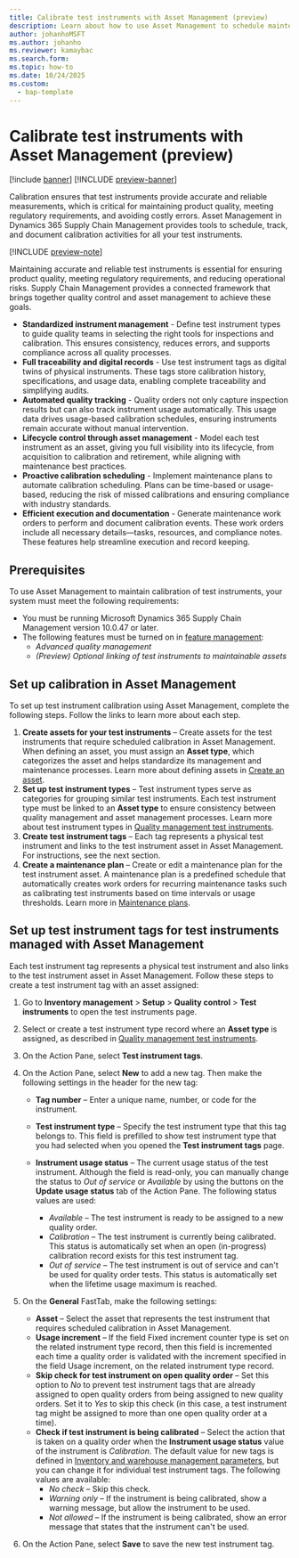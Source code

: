 ```yaml
---
title: Calibrate test instruments with Asset Management (preview)
description: Learn about how to use Asset Management to schedule maintenance plans for test instruments used in quality management.
author: johanhoMSFT
ms.author: johanho
ms.reviewer: kamaybac
ms.search.form:
ms.topic: how-to
ms.date: 10/24/2025
ms.custom: 
  - bap-template
---
```


# Calibrate test instruments with Asset Management (preview)

[!include [banner](../../includes/banner.md)]
[!INCLUDE [preview-banner](~/../shared-content/shared/preview-includes/preview-banner.md)]

Calibration ensures that test instruments provide accurate and reliable measurements, which is critical for maintaining product quality, meeting regulatory requirements, and avoiding costly errors. Asset Management in Dynamics 365 Supply Chain Management provides tools to schedule, track, and document calibration activities for all your test instruments.

[!INCLUDE [preview-note](~/../shared-content/shared/preview-includes/preview-note-d365.md)]

Maintaining accurate and reliable test instruments is essential for ensuring product quality, meeting regulatory requirements, and reducing operational risks. Supply Chain Management provides a connected framework that brings together quality control and asset management to achieve these goals.

- **Standardized instrument management** - Define test instrument types to guide quality teams in selecting the right tools for inspections and calibration. This ensures consistency, reduces errors, and supports compliance across all quality processes.
- **Full traceability and digital records** - Use test instrument tags as digital twins of physical instruments. These tags store calibration history, specifications, and usage data, enabling complete traceability and simplifying audits.
- **Automated quality tracking** - Quality orders not only capture inspection results but can also track instrument usage automatically. This usage data drives usage-based calibration schedules, ensuring instruments remain accurate without manual intervention.
- **Lifecycle control through asset management** - Model each test instrument as an asset, giving you full visibility into its lifecycle, from acquisition to calibration and retirement, while aligning with maintenance best practices.
- **Proactive calibration scheduling** - Implement maintenance plans to automate calibration scheduling. Plans can be time-based or usage-based, reducing the risk of missed calibrations and ensuring compliance with industry standards.
- **Efficient execution and documentation** - Generate maintenance work orders to perform and document calibration events. These work orders include all necessary details—tasks, resources, and compliance notes. These features help streamline execution and record keeping.

## Prerequisites

<!-- KFM: I added this section. Is it correct? Anything more to say here? -->

To use Asset Management to maintain calibration of test instruments, your system must meet the following requirements:

- You must be running Microsoft Dynamics 365 Supply Chain Management version 10.0.47 or later.
- The following features must be turned on in [feature management](../../fin-ops-core/fin-ops/get-started/feature-management/feature-management-overview.md):
    - *Advanced quality management*
    - *(Preview) Optional linking of test instruments to maintainable assets*

## Set up calibration in Asset Management

To set up test instrument calibration using Asset Management, complete the following steps. Follow the links to learn more about each step.

1. **Create assets for your test instruments** – Create assets for the test instruments that require scheduled calibration in Asset Management. When defining an asset, you must assign an **Asset type**, which categorizes the asset and helps standardize its management and maintenance processes. Learn more about defining assets in [Create an asset](../objects/create-an-object.md).
1. **Set up test instrument types** – Test instrument types serve as categories for grouping similar test instruments. Each test instrument type must be linked to an **Asset type** to ensure consistency between quality management and asset management processes. Learn more about test instrument types in [Quality management test instruments](../../inventory/quality-test-instruments.md).
1. **Create test instrument tags** – Each tag represents a physical test instrument and links to the test instrument asset in Asset Management. For instructions, see the next section.
1. **Create a maintenance plan** – Create or edit a maintenance plan for the test instrument asset. A maintenance plan is a predefined schedule that automatically creates work orders for recurring maintenance tasks such as calibrating test instruments based on time intervals or usage thresholds. Learn more in [Maintenance plans](maintenance-plans.md).

## Set up test instrument tags for test instruments managed with Asset Management

Each test instrument tag represents a physical test instrument and also links to the test instrument asset in Asset Management. Follow these steps to create a test instrument tag with an asset assigned:

1. Go to **Inventory management** \> **Setup** \> **Quality control** \> **Test instruments** to open the test instruments page.
1. Select or create a test instrument type record where an **Asset type** is assigned, as described in [Quality management test instruments](../../inventory/quality-test-instruments.md).
1. On the Action Pane, select **Test instrument tags**.
1. On the Action Pane, select **New** to add a new tag. Then make the following settings in the header for the new tag:
    - **Tag number** – Enter a unique name, number, or code for the instrument.
    - **Test instrument type** – Specify the test instrument type that this tag belongs to. This field is prefilled to show test instrument type that you had selected when you opened the **Test instrument tags** page.
    - **Instrument usage status** – The current usage status of the test instrument. Although the field is read-only, you can manually change the status to *Out of service* or *Available* by using the buttons on the **Update usage status** tab of the Action Pane. The following status values are used:

        - *Available* – The test instrument is ready to be assigned to a new quality order.
        - *Calibration* – The test instrument is currently being calibrated. This status is automatically set when an open (in-progress) calibration record exists for this test instrument tag.
        - *Out of service* – The test instrument is out of service and can't be used for quality order tests. This status is automatically set when the lifetime usage maximum is reached.

1. On the **General** FastTab, make the following settings:
    - **Asset** – Select the asset that represents the test instrument that requires scheduled calibration in Asset Management.
    - **Usage increment** – If the field Fixed increment counter type is set on the related instrument type record, then this field is incremented each time a quality order is validated with the increment specified in the field Usage increment, on the related instrument type record.
    - **Skip check for test instrument on open quality order** – Set this option to *No* to prevent test instrument tags that are already assigned to open quality orders from being assigned to new quality orders. Set it to *Yes* to skip this check (in this case, a test instrument tag might be assigned to more than one open quality order at a time).
    - **Check if test instrument is being calibrated** – Select the action that is taken on a quality order when the **Instrument usage status** value of the instrument is *Calibration*. The default value for new tags is defined in [Inventory and warehouse management parameters](../../inventory/quality-instrument-calibration.md#parameters), but you can change it for individual test instrument tags. The following values are available:
        - *No check* – Skip this check.
        - *Warning only* – If the instrument is being calibrated, show a warning message, but allow the instrument to be used.
        - *Not allowed* – If the instrument is being calibrated, show an error message that states that the instrument can't be used.

1. On the Action Pane, select **Save** to save the new test instrument tag.
